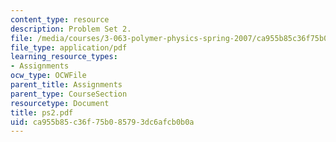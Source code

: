```yaml
---
content_type: resource
description: Problem Set 2.
file: /media/courses/3-063-polymer-physics-spring-2007/ca955b85c36f75b085793dc6afcb0b0a_ps2.pdf
file_type: application/pdf
learning_resource_types:
- Assignments
ocw_type: OCWFile
parent_title: Assignments
parent_type: CourseSection
resourcetype: Document
title: ps2.pdf
uid: ca955b85-c36f-75b0-8579-3dc6afcb0b0a
---
```

